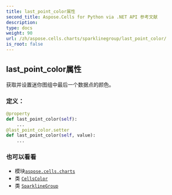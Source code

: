 ```yaml
---
title: last_point_color属性
second_title: Aspose.Cells for Python via .NET API 参考文献
description:
type: docs
weight: 90
url: /zh/aspose.cells.charts/sparklinegroup/last_point_color/
is_root: false
---
```

## last_point_color属性

获取并设置迷你图组中最后一个数据点的颜色。
### 定义：
```python
@property
def last_point_color(self):
    ...
@last_point_color.setter
def last_point_color(self, value):
    ...
```

### 也可以看看
* 模块[`aspose.cells.charts`](../../)
* 类 [`CellsColor`](/cells/python-net/zh/aspose.cells/cellscolor)
* 类 [`SparklineGroup`](/cells/python-net/zh/aspose.cells.charts/sparklinegroup)
